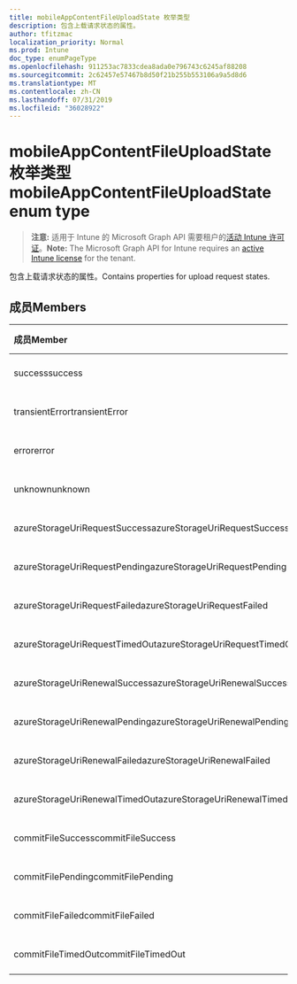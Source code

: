 ```yaml
---
title: mobileAppContentFileUploadState 枚举类型
description: 包含上载请求状态的属性。
author: tfitzmac
localization_priority: Normal
ms.prod: Intune
doc_type: enumPageType
ms.openlocfilehash: 911253ac7833cdea8ada0e796743c6245af88208
ms.sourcegitcommit: 2c62457e57467b8d50f21b255b553106a9a5d8d6
ms.translationtype: MT
ms.contentlocale: zh-CN
ms.lasthandoff: 07/31/2019
ms.locfileid: "36028922"
---
```

# <a name="mobileappcontentfileuploadstate-enum-type"></a><span data-ttu-id="2a274-103">mobileAppContentFileUploadState 枚举类型</span><span class="sxs-lookup"><span data-stu-id="2a274-103">mobileAppContentFileUploadState enum type</span></span>

> <span data-ttu-id="2a274-104">**注意:** 适用于 Intune 的 Microsoft Graph API 需要租户的[活动 Intune 许可证](https://go.microsoft.com/fwlink/?linkid=839381)。</span><span class="sxs-lookup"><span data-stu-id="2a274-104">**Note:** The Microsoft Graph API for Intune requires an [active Intune license](https://go.microsoft.com/fwlink/?linkid=839381) for the tenant.</span></span>

<span data-ttu-id="2a274-105">包含上载请求状态的属性。</span><span class="sxs-lookup"><span data-stu-id="2a274-105">Contains properties for upload request states.</span></span>

## <a name="members"></a><span data-ttu-id="2a274-106">成员</span><span class="sxs-lookup"><span data-stu-id="2a274-106">Members</span></span>
|<span data-ttu-id="2a274-107">成员</span><span class="sxs-lookup"><span data-stu-id="2a274-107">Member</span></span>|<span data-ttu-id="2a274-108">值</span><span class="sxs-lookup"><span data-stu-id="2a274-108">Value</span></span>|<span data-ttu-id="2a274-109">说明</span><span class="sxs-lookup"><span data-stu-id="2a274-109">Description</span></span>|
|:---|:---|:---|
|<span data-ttu-id="2a274-110">success</span><span class="sxs-lookup"><span data-stu-id="2a274-110">success</span></span>|<span data-ttu-id="2a274-111">0</span><span class="sxs-lookup"><span data-stu-id="2a274-111">0</span></span>|<span data-ttu-id="2a274-112">尚未记录</span><span class="sxs-lookup"><span data-stu-id="2a274-112">Not yet documented</span></span>|
|<span data-ttu-id="2a274-113">transientError</span><span class="sxs-lookup"><span data-stu-id="2a274-113">transientError</span></span>|<span data-ttu-id="2a274-114">1</span><span class="sxs-lookup"><span data-stu-id="2a274-114">1</span></span>|<span data-ttu-id="2a274-115">尚未记录</span><span class="sxs-lookup"><span data-stu-id="2a274-115">Not yet documented</span></span>|
|<span data-ttu-id="2a274-116">error</span><span class="sxs-lookup"><span data-stu-id="2a274-116">error</span></span>|<span data-ttu-id="2a274-117">双面</span><span class="sxs-lookup"><span data-stu-id="2a274-117">2</span></span>|<span data-ttu-id="2a274-118">尚未记录</span><span class="sxs-lookup"><span data-stu-id="2a274-118">Not yet documented</span></span>|
|<span data-ttu-id="2a274-119">unknown</span><span class="sxs-lookup"><span data-stu-id="2a274-119">unknown</span></span>|<span data-ttu-id="2a274-120">第三章</span><span class="sxs-lookup"><span data-stu-id="2a274-120">3</span></span>|<span data-ttu-id="2a274-121">尚未记录</span><span class="sxs-lookup"><span data-stu-id="2a274-121">Not yet documented</span></span>|
|<span data-ttu-id="2a274-122">azureStorageUriRequestSuccess</span><span class="sxs-lookup"><span data-stu-id="2a274-122">azureStorageUriRequestSuccess</span></span>|<span data-ttu-id="2a274-123">100</span><span class="sxs-lookup"><span data-stu-id="2a274-123">100</span></span>|<span data-ttu-id="2a274-124">尚未记录</span><span class="sxs-lookup"><span data-stu-id="2a274-124">Not yet documented</span></span>|
|<span data-ttu-id="2a274-125">azureStorageUriRequestPending</span><span class="sxs-lookup"><span data-stu-id="2a274-125">azureStorageUriRequestPending</span></span>|<span data-ttu-id="2a274-126">101</span><span class="sxs-lookup"><span data-stu-id="2a274-126">101</span></span>|<span data-ttu-id="2a274-127">尚未记录</span><span class="sxs-lookup"><span data-stu-id="2a274-127">Not yet documented</span></span>|
|<span data-ttu-id="2a274-128">azureStorageUriRequestFailed</span><span class="sxs-lookup"><span data-stu-id="2a274-128">azureStorageUriRequestFailed</span></span>|<span data-ttu-id="2a274-129">102</span><span class="sxs-lookup"><span data-stu-id="2a274-129">102</span></span>|<span data-ttu-id="2a274-130">尚未记录</span><span class="sxs-lookup"><span data-stu-id="2a274-130">Not yet documented</span></span>|
|<span data-ttu-id="2a274-131">azureStorageUriRequestTimedOut</span><span class="sxs-lookup"><span data-stu-id="2a274-131">azureStorageUriRequestTimedOut</span></span>|<span data-ttu-id="2a274-132">103</span><span class="sxs-lookup"><span data-stu-id="2a274-132">103</span></span>|<span data-ttu-id="2a274-133">尚未记录</span><span class="sxs-lookup"><span data-stu-id="2a274-133">Not yet documented</span></span>|
|<span data-ttu-id="2a274-134">azureStorageUriRenewalSuccess</span><span class="sxs-lookup"><span data-stu-id="2a274-134">azureStorageUriRenewalSuccess</span></span>|<span data-ttu-id="2a274-135">200</span><span class="sxs-lookup"><span data-stu-id="2a274-135">200</span></span>|<span data-ttu-id="2a274-136">尚未记录</span><span class="sxs-lookup"><span data-stu-id="2a274-136">Not yet documented</span></span>|
|<span data-ttu-id="2a274-137">azureStorageUriRenewalPending</span><span class="sxs-lookup"><span data-stu-id="2a274-137">azureStorageUriRenewalPending</span></span>|<span data-ttu-id="2a274-138">201</span><span class="sxs-lookup"><span data-stu-id="2a274-138">201</span></span>|<span data-ttu-id="2a274-139">尚未记录</span><span class="sxs-lookup"><span data-stu-id="2a274-139">Not yet documented</span></span>|
|<span data-ttu-id="2a274-140">azureStorageUriRenewalFailed</span><span class="sxs-lookup"><span data-stu-id="2a274-140">azureStorageUriRenewalFailed</span></span>|<span data-ttu-id="2a274-141">202</span><span class="sxs-lookup"><span data-stu-id="2a274-141">202</span></span>|<span data-ttu-id="2a274-142">尚未记录</span><span class="sxs-lookup"><span data-stu-id="2a274-142">Not yet documented</span></span>|
|<span data-ttu-id="2a274-143">azureStorageUriRenewalTimedOut</span><span class="sxs-lookup"><span data-stu-id="2a274-143">azureStorageUriRenewalTimedOut</span></span>|<span data-ttu-id="2a274-144">203</span><span class="sxs-lookup"><span data-stu-id="2a274-144">203</span></span>|<span data-ttu-id="2a274-145">尚未记录</span><span class="sxs-lookup"><span data-stu-id="2a274-145">Not yet documented</span></span>|
|<span data-ttu-id="2a274-146">commitFileSuccess</span><span class="sxs-lookup"><span data-stu-id="2a274-146">commitFileSuccess</span></span>|<span data-ttu-id="2a274-147">300</span><span class="sxs-lookup"><span data-stu-id="2a274-147">300</span></span>|<span data-ttu-id="2a274-148">尚未记录</span><span class="sxs-lookup"><span data-stu-id="2a274-148">Not yet documented</span></span>|
|<span data-ttu-id="2a274-149">commitFilePending</span><span class="sxs-lookup"><span data-stu-id="2a274-149">commitFilePending</span></span>|<span data-ttu-id="2a274-150">301</span><span class="sxs-lookup"><span data-stu-id="2a274-150">301</span></span>|<span data-ttu-id="2a274-151">尚未记录</span><span class="sxs-lookup"><span data-stu-id="2a274-151">Not yet documented</span></span>|
|<span data-ttu-id="2a274-152">commitFileFailed</span><span class="sxs-lookup"><span data-stu-id="2a274-152">commitFileFailed</span></span>|<span data-ttu-id="2a274-153">302</span><span class="sxs-lookup"><span data-stu-id="2a274-153">302</span></span>|<span data-ttu-id="2a274-154">尚未记录</span><span class="sxs-lookup"><span data-stu-id="2a274-154">Not yet documented</span></span>|
|<span data-ttu-id="2a274-155">commitFileTimedOut</span><span class="sxs-lookup"><span data-stu-id="2a274-155">commitFileTimedOut</span></span>|<span data-ttu-id="2a274-156">303</span><span class="sxs-lookup"><span data-stu-id="2a274-156">303</span></span>|<span data-ttu-id="2a274-157">尚未记录</span><span class="sxs-lookup"><span data-stu-id="2a274-157">Not yet documented</span></span>|




